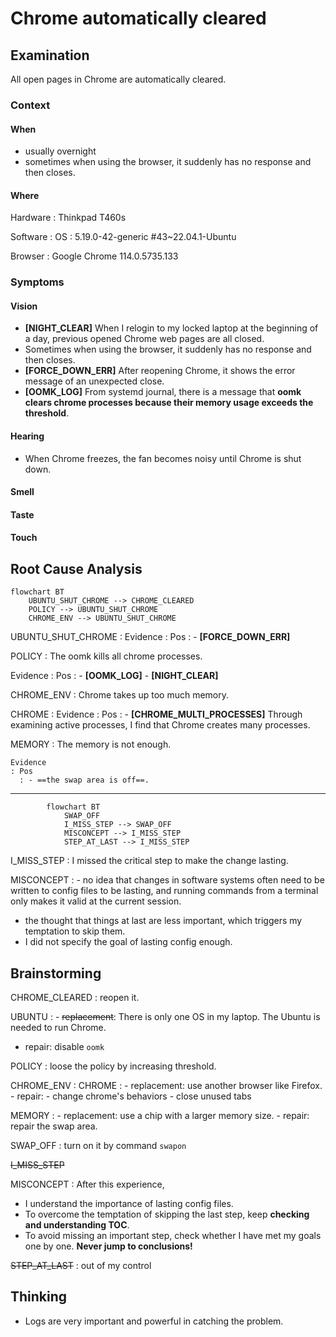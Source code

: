 # Chrome automatically cleared

## Examination
[problem overview]: #

All open pages in Chrome are automatically cleared.

### Context

#### When
[Specification: year, season, daytime, after some events]: #

- usually overnight
- sometimes when using the browser, it suddenly has no response and then closes.

#### Where
[Localization]: #

Hardware
: Thinkpad T460s

Software
: OS
  : 5.19.0-42-generic #43~22.04.1-Ubuntu
  
  Browser
  : Google Chrome 114.0.5735.133
  
### Symptoms
[why: avoid biases]: #
[how: comparison between actuation and expectation]: #
[why: collect evidence used by hypothesis built in the root cause analysis phrase]: #
[specification: location, degree]: #

#### Vision

- **[NIGHT_CLEAR]** When I relogin to my locked laptop at the beginning of a day, previous opened Chrome web pages are all closed.
- Sometimes when using the browser, it suddenly has no response and then closes.
- **[FORCE_DOWN_ERR]** After reopening Chrome, it shows the error message of an unexpected close.
- **[OOMK_LOG]** From systemd journal, there is a message that **oomk clears chrome processes because their memory usage exceeds the threshold**.

#### Hearing

- When Chrome freezes, the fan becomes noisy until Chrome is shut down.
  
#### Smell

#### Taste

#### Touch

## Root Cause Analysis
[backward cause reasoning for general problems]: #
[recursive trouble shooting for engineering problems to an atomic level (build hypothesis, use evidence (examination  + unit tests))]: #

```mermaid
flowchart BT
	UBUNTU_SHUT_CHROME --> CHROME_CLEARED
	POLICY --> UBUNTU_SHUT_CHROME
	CHROME_ENV --> UBUNTU_SHUT_CHROME  
```

UBUNTU_SHUT_CHROME
: Evidence
  : Pos
    : - **[FORCE_DOWN_ERR]**

POLICY
: The oomk kills all chrome processes.
      
  Evidence
  : Pos
    : - **[OOMK_LOG]**
      - **[NIGHT_CLEAR]**     

CHROME_ENV
: Chrome takes up too much memory.
  
  CHROME
  : Evidence
    : Pos 
      : - **[CHROME_MULTI_PROCESSES]** Through examining active processes, I find that Chrome creates many processes.

  MEMORY
  : The memory is not enough.
    
    Evidence
    : Pos
      : - ==the swap area is off==.

---    
```mermaid
		flowchart BT
			SWAP_OFF
			I_MISS_STEP --> SWAP_OFF
		    MISCONCEPT --> I_MISS_STEP
		    STEP_AT_LAST --> I_MISS_STEP
```

I_MISS_STEP
: I missed the critical step to make the change lasting.

MISCONCEPT
: - no idea that changes in software systems often need to be written to config files to be lasting, and running commands from a terminal only makes it valid at the current session.
  - the thought that things at last are less important, which triggers my temptation to skip them.
  - I did not specify the goal of lasting config enough.


## Brainstorming
[removal of touchable physical objects is applicable]: #
[replacement V.S repair. Localize the problem to an atomic level where fixing it components is more expensive than replacingmany  it as a whole]: #

CHROME_CLEARED
: reopen it.

UBUNTU
: - ~~replacement~~: There is only one OS in my laptop. The Ubuntu is needed to run Chrome. 
  - repair: disable `oomk`
 
POLICY
: loose the policy by increasing threshold. 

CHROME_ENV
: CHROME
  : - replacement: use another browser like Firefox.
    - repair: 
	    - change chrome's behaviors
	    - close unused tabs
	   
  MEMORY
  : - replacement: use a chip with a larger memory size.
    - repair: repair the swap area.   

SWAP_OFF
: turn on it by command `swapon`

~~I_MISS_STEP~~

MISCONCEPT
: After this experience,
  - I understand the importance of lasting config files.
  - To overcome the temptation of skipping the last step, keep **checking and understanding TOC**.
  - To avoid missing an important step, check whether I have met my goals one by one. **Never jump to conclusions!**

~~STEP_AT_LAST~~
: out of my control 
		    
## Thinking
[Lessons learned from this experience]: #
- Logs are very important and powerful in catching the problem.



<!--stackedit_data:
eyJoaXN0b3J5IjpbMTcwMTE0ODYyNV19
-->